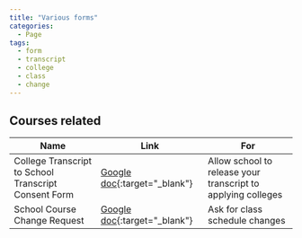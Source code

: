 ```yaml
---
title: "Various forms"
categories:
  - Page
tags:
  - form
  - transcript
  - college
  - class
  - change
---
```

## Courses related

| Name                                               | Link                         | For       |
| -------------------------------------------------- | -----------------------------| ----------|
| College Transcript to School Transcript Consent Form  | [Google doc](https://docs.google.com/document/d/1vtlh3F2uew5CaxQlTsUyiIFlRfK76ASTg0NfwQ1q3qY/edit?usp=sharing){:target="_blank"}  | Allow school to release your transcript to applying colleges |
| School Course Change Request                          | [Google doc](https://docs.google.com/document/d/1Eu6woovJQ2AaNtUfWYuLvd6tesH1ZPExL2f8w8EziR8/edit?usp=sharing){:target="_blank"}  | Ask for class schedule changes |
